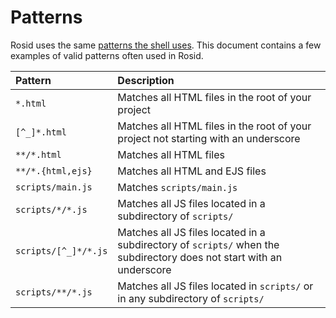 # Patterns

Rosid uses the same [patterns the shell uses](https://github.com/isaacs/node-glob). This document contains a few examples of valid patterns often used in Rosid.

| Pattern | Description |
|:-----------|:------------|
| `*.html` | Matches all HTML files in the root of your project |
| `[^_]*.html` | Matches all HTML files in the root of your project not starting with an underscore |
| `**/*.html` | Matches all HTML files |
| `**/*.{html,ejs}` | Matches all HTML and EJS files |
| `scripts/main.js` | Matches `scripts/main.js` |
| `scripts/*/*.js` | Matches all JS files located in a subdirectory of `scripts/` |
| `scripts/[^_]*/*.js` | Matches all JS files located in a subdirectory of `scripts/` when the subdirectory does not start with an underscore |
| `scripts/**/*.js` | Matches all JS files located in `scripts/` or in any subdirectory of `scripts/` |